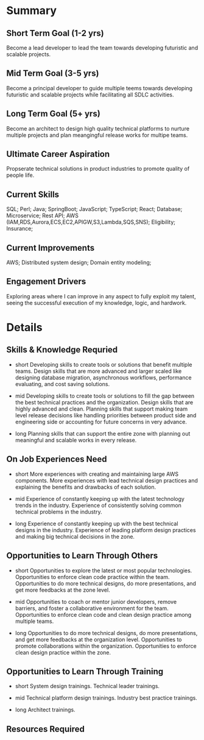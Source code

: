 <!-- Individual Development Planning -->

# Summary

## Short Term Goal (1-2 yrs)
Become a lead developer to lead the team towards developing futuristic and scalable projects.

## Mid Term Goal (3-5 yrs)
Become a principal developer to guide multiple teems towards developing futuristic and scalable projects while facilitating all SDLC activities.

## Long Term Goal (5+ yrs)
Become an architect to design high quality technical platforms to nurture multiple projects and plan meangingful release works for multipe teams.

## Ultimate Career Aspiration
Propserate technical solutions in product industries to promote quality of people life.

## Current Skills
SQL; Perl; Java; SpringBoot; JavaScript; TypeScript; React; 
Database; Microservice; Rest API;
AWS (IAM,RDS,Aurora,ECS,EC2,APIGW,S3,Lambda,SQS,SNS); 
Eligibility; Insurance;

## Current Improvements
AWS; Distributed system design; Domain entity modeling;

## Engagement Drivers
Exploring areas where I can improve in any aspect to fully exploit my talent, seeing the successful execution of my knowledge, logic, and hardwork.

# Details

## Skills & Knowledge Requried

* short 
Developing skills to create tools or solutions that benefit multiple teams.
Design skills that are more advanced and larger scaled like designing database migration, asynchronous workflows, performance evaluating, and cost saving solutions.

* mid
Developing skills to create tools or solutions to fill the gap between the best technical practices and the organization.
Design skills that are highly advanced and clean.
Planning skills that support making team level release decisions like handling priorities between product side and engineering side or accounting for future concerns in very advance.

* long
Planning skills that can support the entire zone with planning out meaningful and scalable works in every release.

## On Job Experiences Need

* short
More experiences with creating and maintaining large AWS components.
More experiences with lead technical design practices and explaining the benefits and drawbacks of each solution.

* mid
Experience of constantly keeping up with the latest technology trends in the industry.
Experience of consistently solving common technical problems in the industry.

* long
Experience of constantly keeping up with the best technical designs in the industry.
Experience of leading platform design practices and making big technical decisions in the zone.

## Opportunities to Learn Through Others

* short
Opportunities to explore the latest or most popular technologies.
Opportunities to enforce clean code practice within the team.
Opportunities to do more technical designs, do more presentations, and get more feedbacks at the zone level.

* mid
Opportunities to coach or mentor junior developers, remove barriers, and foster a collaborative environment for the team.
Opportunities to enforce clean code and clean design practice among multiple teams.

* long
Opportunities to do more technical designs, do more presentations, and get more feedbacks at the organization level.
Opportunities to promote collaborations within the organization.
Opportunities to enforce clean design practice within the zone.

## Opportunities to Learn Through Training

* short
System design trainings.
Technical leader trainings.

* mid
Technical platform design trainings.
Industry best practice trainings.

* long
Architect trainings.

## Resources Required
